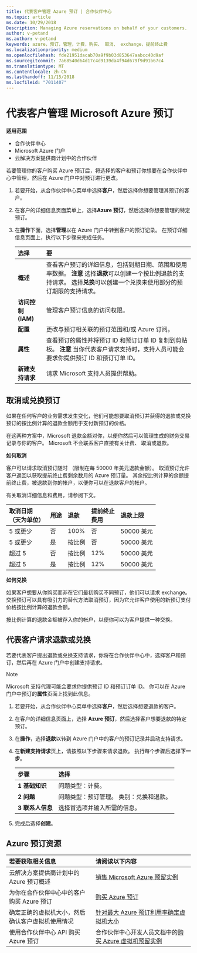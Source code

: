 ```yaml
---
title: 代表客户管理 Azure 预订 | 合作伙伴中心
ms.topic: article
ms.date: 10/29/2018
Description: Managing Azure reservations on behalf of your customers.
author: v-petand
ms.author: v-petand
keywords: azure，预订，管理，计费，购买、 取消、 exchange，提前终止费
ms.localizationpriority: medium
ms.openlocfilehash: fde21951dacab70a9f9b03d853647aabcc40d9af
ms.sourcegitcommit: 7a68540d64d17c4d9139da4f94d679f9d91b67c4
ms.translationtype: MT
ms.contentlocale: zh-CN
ms.lasthandoff: 11/15/2018
ms.locfileid: "7011407"
---
```

# <a name="manage-microsoft-azure-reservations-on-behalf-of-your-customers"></a>代表客户管理 Microsoft Azure 预订

**适用范围**

-  合作伙伴中心
-  Microsoft Azure 门户
-  云解决方案提供商计划中的合作伙伴

若要管理你的客户购买 Azure 预订后，将选择的客户和预订你想要在合作伙伴中心中管理，然后在 Azure 门户中对预订进行更改。 

1. 若要开始，从合作伙伴中心菜单中选择**客户**，然后选择你想要管理其预订的客户。 

2. 在客户的详细信息页面菜单上，选择**Azure 预订**，然后选择你想要管理的特定预订。  

3. 在**操作**下面，选择**管理**以在 Azure 门户中转到客户的预订记录。 在预订详细信息页面上，执行以下步骤来完成任务。  

    | **选择**   | **要**    |
    |:-----------------------------|:-----------------|
    | **概述**   | 查看客户预订的详细信息，包括到期日期、范围和使用率数据。 **注意** 选择**退款**可以创建一个按比例退款的支持请求。 选择**兑换**可以创建一个兑换未使用部分的预订期限的支持请求。  
    | **访问控制 (IAM)**   | 管理客户预订信息的访问权限。|
    | **配置**   | 更改与预订相关联的预订范围和/或 Azure 订阅。    |
    | **属性**   | 查看预订的属性并将预订 ID 和预订订单 ID 复制到剪贴板。 **注意** 当你代表客户请求支持时，支持人员可能会要求你提供预订 ID 和预订订单 ID。    |
    | **新建支持请求**    | 请求 Microsoft 支持人员提供帮助。   |
 
## <a name="cancel-or-exchange-a-reservation"></a>取消或兑换预订 

如果在任何客户的业务需求发生变化，他们可能想要取消预订并获得的退款或兑换预订的按比例计算的退款金额用于支付新预订的价格。

在这两种方案中，Microsoft 退款金额对你，以便你然后可以管理生成的财务交易记录与你的客户。 Microsoft 不会联系客户直接有关计费、 取消或退款。   
 

**如何取消**

客户可以请求取消预订随时 （限制在每 50000 年美元退款金额）。 取消预订允许客户返回以获取提前终止费剩余数月的 Azure 预订量。 其余按比例计算的余额提前终止费，被退款到你的帐户，以便你可以在退款客户的帐户。 

有关取消详细信息和费用，请参阅下文。


|**取消日期**<br> （天为单位）   |**用途**    |**退款**  |**提前终止**<br> 费用    |**退款上限** | 
|:----------------------------------|:------------|:-----------|:--------------------------------|:--------------|
|5 或更少                         | 否          | 100%       | 否                              | 50000 美元   |
|5 或更少                         | 是         | 按比例  | 否                              | 50000 美元   |
|超过 5                        | 否          | 按比例  | 12%                             | 50000 美元   |
|超过 5                        | 是         | 按比例  | 12%                             | 50000 美元   |


**如何兑换** 

如果客户想要从你购买而非在它们最初购买不同预订，他们可以请求 exchange。 交换预订可以具有吸引力的替代方法取消预订，因为它允许客户使用的新预订支付价格按比例计算的退款金额。 

按比例计算的退款金额被存入你的帐户，以便你可以为客户提供一种交换。


## <a name="request-a-refund-or-exchange-on-behalf-of-a-customer"></a>代表客户请求退款或兑换 

若要代表客户提出退款或兑换支持请求，你将在合作伙伴中心中，选择客户和预订，然后再在 Azure 门户中创建支持请求。 

>[!NOTE]
>Microsoft 支持代理可能会要求你提供预订 ID 和预订订单 ID。 你可以在 Azure 门户中预订的**属性**页面上找到此信息。 

1. 若要开始，从合作伙伴中心菜单中选择**客户**，然后选择想要退款的客户。 

2. 在客户的详细信息页面上，选择 **Azure 预订**，然后选择客户想要退款的特定预订。  

3. 在**操作**，选择**退款**以转到 Azure 门户中的客户的预订记录并启动支持请求。  

4. 在**新建支持请求**页上，请按照以下步骤来请求退款。 执行每个步骤后选择**下一步**。 

    |**步骤**                    |**选择**    |
    |:---------------------------|:-----------------|
    |**1 基础知识**                |问题类型：计费。  |
    |**2 问题**               |问题类型：预订管理。 类别：兑换和退款。 |
    |**3 联系人信息**   |选择首选项并输入所需的信息。 

5.  完成后选择**创建**。

## <a name="azure-reservations-resources"></a>Azure 预订资源
|**若要获取相关信息**   |**请阅读以下内容**    |
|:-----------------------------|:-----------------|
|云解决方案提供商计划中的 Azure 预订概述  | [销售 Microsoft Azure 预留实例](azure-reservations.md) |
|为你在合作伙伴中心中的客户购买 Azure 预订   |[购买 Azure 预订](azure-reservations-buying.md) |
|确定正确的虚拟机大小，然后确认客户虚拟机使用情况   |[针对最大 Azure 预订利用率确定虚拟机大小](azure-usage.md)   |
|使用合作伙伴中心 API 购买 Azure 预订 | 合作伙伴中心开发人员文档中的[购买 Azure 虚拟机预留实例](https://docs.microsoft.com/partner-center/develop/purchase-azure-reservations)

